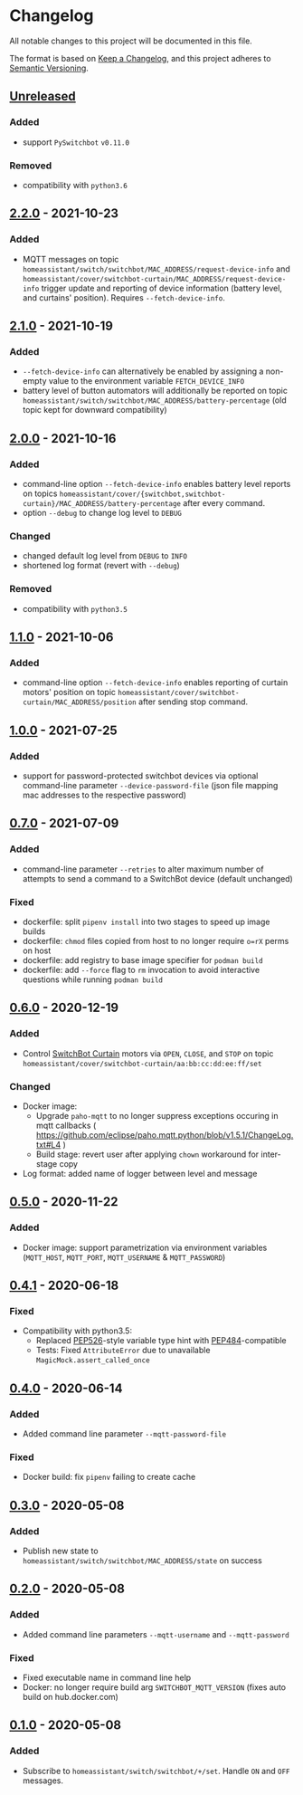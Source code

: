 # Changelog
All notable changes to this project will be documented in this file.

The format is based on [Keep a Changelog](https://keepachangelog.com/en/1.0.0/),
and this project adheres to [Semantic Versioning](https://semver.org/spec/v2.0.0.html).

## [Unreleased]
### Added
- support `PySwitchbot` `v0.11.0`

### Removed
- compatibility with `python3.6`

## [2.2.0] - 2021-10-23
### Added
- MQTT messages on topic `homeassistant/switch/switchbot/MAC_ADDRESS/request-device-info`
  and `homeassistant/cover/switchbot-curtain/MAC_ADDRESS/request-device-info` trigger
  update and reporting of device information (battery level, and curtains' position).
  Requires `--fetch-device-info`.

## [2.1.0] - 2021-10-19
### Added
- `--fetch-device-info` can alternatively be enabled by assigning a non-empty value
  to the environment variable `FETCH_DEVICE_INFO`
- battery level of button automators will additionally be reported on topic
  `homeassistant/switch/switchbot/MAC_ADDRESS/battery-percentage`
  (old topic kept for downward compatibility)

## [2.0.0] - 2021-10-16
### Added
- command-line option `--fetch-device-info` enables battery level reports on topics
  `homeassistant/cover/{switchbot,switchbot-curtain}/MAC_ADDRESS/battery-percentage`
  after every command.
- option `--debug` to change log level to `DEBUG`

### Changed
- changed default log level from `DEBUG` to `INFO`
- shortened log format (revert with `--debug`)

### Removed
- compatibility with `python3.5`

## [1.1.0] - 2021-10-06
### Added
- command-line option `--fetch-device-info` enables reporting of curtain motors'
  position on topic  `homeassistant/cover/switchbot-curtain/MAC_ADDRESS/position`
  after sending stop command.

## [1.0.0] - 2021-07-25
### Added
- support for password-protected switchbot devices
  via optional command-line parameter `--device-password-file`
  (json file mapping mac addresses to the respective password)

## [0.7.0] - 2021-07-09
### Added
- command-line parameter `--retries` to alter maximum number of attempts to send a command
  to a SwitchBot device (default unchanged)

### Fixed
- dockerfile: split `pipenv install` into two stages to speed up image builds
- dockerfile: `chmod` files copied from host to no longer require `o=rX` perms on host
- dockerfile: add registry to base image specifier for `podman build`
- dockerfile: add `--force` flag to `rm` invocation to avoid interactive questions while running `podman build`

## [0.6.0] - 2020-12-19
### Added
- Control [SwitchBot Curtain](https://www.switch-bot.com/products/switchbot-curtain) motors
  via `OPEN`, `CLOSE`, and `STOP` on topic `homeassistant/cover/switchbot-curtain/aa:bb:cc:dd:ee:ff/set`

### Changed
- Docker image:
  - Upgrade `paho-mqtt` to no longer suppress exceptions occuring in mqtt callbacks
    ( https://github.com/eclipse/paho.mqtt.python/blob/v1.5.1/ChangeLog.txt#L4 )
  - Build stage: revert user after applying `chown` workaround for inter-stage copy
- Log format: added name of logger between level and message

## [0.5.0] - 2020-11-22
### Added
- Docker image: support parametrization via environment variables
  (`MQTT_HOST`, `MQTT_PORT`, `MQTT_USERNAME` & `MQTT_PASSWORD`)

## [0.4.1] - 2020-06-18
### Fixed
- Compatibility with python3.5:
  - Replaced [PEP526](https://www.python.org/dev/peps/pep-0526/#abstract)-style variable type hint
    with [PEP484](https://www.python.org/dev/peps/pep-0484/)-compatible
  - Tests: Fixed `AttributeError` due to unavailable `MagicMock.assert_called_once`

## [0.4.0] - 2020-06-14
### Added
- Added command line parameter `--mqtt-password-file`

### Fixed
- Docker build: fix `pipenv` failing to create cache

## [0.3.0] - 2020-05-08
### Added
- Publish new state to `homeassistant/switch/switchbot/MAC_ADDRESS/state` on success

## [0.2.0] - 2020-05-08
### Added
- Added command line parameters `--mqtt-username` and `--mqtt-password`

### Fixed
- Fixed executable name in command line help
- Docker: no longer require build arg `SWITCHBOT_MQTT_VERSION`
  (fixes auto build on hub.docker.com)

## [0.1.0] - 2020-05-08
### Added
- Subscribe to `homeassistant/switch/switchbot/+/set`.
  Handle `ON` and `OFF` messages.

[Unreleased]: https://github.com/fphammerle/switchbot-mqtt/compare/v2.2.0...HEAD
[2.2.0]: https://github.com/fphammerle/switchbot-mqtt/compare/v2.1.0...v2.2.0
[2.1.0]: https://github.com/fphammerle/switchbot-mqtt/compare/v2.0.0...v2.1.0
[2.0.0]: https://github.com/fphammerle/switchbot-mqtt/compare/v1.1.0...v2.0.0
[1.1.0]: https://github.com/fphammerle/switchbot-mqtt/compare/v1.0.0...v1.1.0
[1.0.0]: https://github.com/fphammerle/switchbot-mqtt/compare/v0.7.0...v1.0.0
[0.7.0]: https://github.com/fphammerle/switchbot-mqtt/compare/v0.6.0...v0.7.0
[0.6.0]: https://github.com/fphammerle/switchbot-mqtt/compare/v0.5.0...v0.6.0
[0.5.0]: https://github.com/fphammerle/switchbot-mqtt/compare/v0.4.1...v0.5.0
[0.4.1]: https://github.com/fphammerle/switchbot-mqtt/compare/v0.4.0...v0.4.1
[0.4.0]: https://github.com/fphammerle/switchbot-mqtt/compare/v0.3.0...v0.4.0
[0.3.0]: https://github.com/fphammerle/switchbot-mqtt/compare/v0.2.0...v0.3.0
[0.2.0]: https://github.com/fphammerle/switchbot-mqtt/compare/v0.1.0...v0.2.0
[0.1.0]: https://github.com/fphammerle/switchbot-mqtt/releases/tag/v0.1.0
